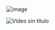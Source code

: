 
 ![image](https://github.com/Marindala/Project-Redux-Toolkit/assets/95050756/53445374-d43b-46b9-b6a6-ea8b403f3888)

![Vídeo sin título ](https://github.com/Marindala/Project-Redux-Toolkit/assets/95050756/1b52b5a4-65d8-4c7e-b961-056f0136f0f1)



<!-- git branch -r -->
<!-- git pull origin master -->
